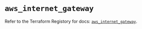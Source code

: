 # `aws_internet_gateway`

Refer to the Terraform Registory for docs: [`aws_internet_gateway`](https://registry.terraform.io/providers/hashicorp/aws/4.65.0/docs/resources/internet_gateway).

